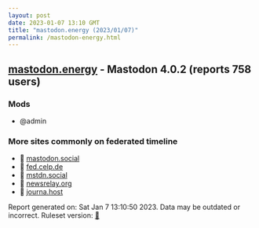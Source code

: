 ```yaml
---
layout: post
date: 2023-01-07 13:10 GMT
title: "mastodon.energy (2023/01/07)"
permalink: /mastodon-energy.html
---
```



## [mastodon.energy](https://mastodon.energy) - Mastodon 4.0.2 (reports 758 users)

### Mods
 * @admin

### More sites commonly on federated timeline

* 🐘 [mastodon.social](/mastodon-social.html)
* 🐘 [fed.celp.de](/fed-celp-de.html)
* 🐘 [mstdn.social](/mstdn-social.html)
* 🐘 [newsrelay.org](/newsrelay-org.html)
* 🐘 [journa.host](/journa-host.html)

Report generated on: Sat Jan  7 13:10:50 2023. Data may be outdated or incorrect.
Ruleset version: [🏀](/version-basketball)
